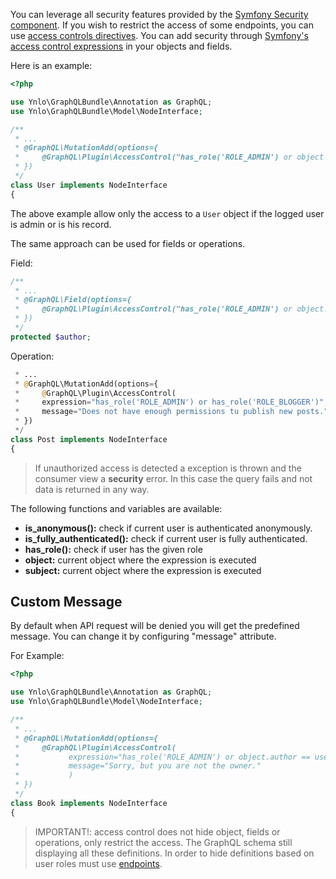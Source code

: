 You can leverage all security features provided by the 
[Symfony Security component](http://symfony.com/doc/current/book/security.html).
If you wish to restrict the access of some endpoints, you can use 
[access controls directives](http://symfony.com/doc/current/book/security.html#securing-url-patterns-access-control).
You can add security through [Symfony's access control expressions](https://symfony.com/doc/current/expressions.html#security-complex-access-controls-with-expressions) 
in your objects and fields.

Here is an example:

````php
<?php

use Ynlo\GraphQLBundle\Annotation as GraphQL;
use Ynlo\GraphQLBundle\Model\NodeInterface;

/**
 * ...
 * @GraphQL\MutationAdd(options={
 *     @GraphQL\Plugin\AccessControl("has_role('ROLE_ADMIN') or object == user")
 * })
 */
class User implements NodeInterface
{
````

The above example allow only the access to a `User` object if the logged user is
admin or is his record.

The same approach can be used for fields or operations.

Field:
````php
/**
 * ...
 * @GraphQL\Field(options={
 *     @GraphQL\Plugin\AccessControl("has_role('ROLE_ADMIN') or object.author == user")
 * })
 */
protected $author;
````

Operation:
````php
 * ...
 * @GraphQL\MutationAdd(options={
 *     @GraphQL\Plugin\AccessControl(
 *     expression="has_role('ROLE_ADMIN') or has_role('ROLE_BLOGGER')",
 *     message="Does not have enough permissions tu publish new posts.")
 * })
 */
class Post implements NodeInterface
{
````

> If unauthorized access is detected a exception is thrown and the consumer view a **security** error. 
In this case the query fails and not data is returned in any way.

The following functions and variables are available:

- **is_anonymous():** check if current user is authenticated anonymously.
- **is_fully_authenticated():** check if current user is fully authenticated.
- **has_role():** check if user has the given role
- **object:** current object where the expression is executed
- **subject:** current object where the expression is executed

## Custom Message

By default when API request will be denied you will get the predefined message.
You can change it by configuring "message" attribute.

For Example:

````php
<?php

use Ynlo\GraphQLBundle\Annotation as GraphQL;
use Ynlo\GraphQLBundle\Model\NodeInterface;

/**
 * ...
 * @GraphQL\MutationAdd(options={
 *     @GraphQL\Plugin\AccessControl(
 *           expression="has_role('ROLE_ADMIN') or object.author == user",
 *           message="Sorry, but you are not the owner."
 *           )
 * })
 */
class Book implements NodeInterface
{
````

> IMPORTANT!: access control does not hide object, fields or operations, only restrict the access.
The GraphQL schema still displaying all these definitions.
In order to hide definitions based on user roles must use [endpoints](../07_Advanced/03_Endpoints.md).